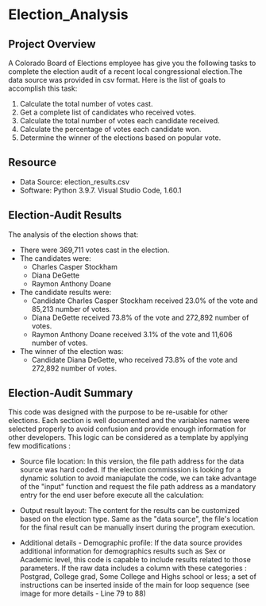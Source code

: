 # Election_Analysis

## Project Overview
A Colorado Board of Elections employee has give you the following tasks to complete the election audit of a recent local congressional election.The data source was provided in csv format. Here is the list of goals to accomplish this task: 

1. Calculate the total number of votes cast. 
2. Get a complete list of candidates who received votes. 
3. Calculate the total number of votes each candidate received. 
4. Calculate the percentage of votes each candidate won.
5. Determine the winner of the elections based on popular vote. 

## Resource
- Data Source: election_results.csv
- Software: Python 3.9.7. Visual Studio Code, 1.60.1

## Election-Audit Results
The analysis of the election shows that:
- There were 369,711 votes cast in the election.
- The candidates were:
    - Charles Casper Stockham
    - Diana DeGette
    - Raymon Anthony Doane
- The candidate results were:
    - Candidate Charles Casper Stockham received 23.0% of the vote and 85,213 number of votes.
    - Diana DeGette received 73.8% of the vote and 272,892 number of votes.
    - Raymon Anthony Doane received 3.1% of the vote and 11,606 number of votes.
- The winner of the election was:
    - Candidate Diana DeGette, who received 73.8% of the vote and 272,892 number of votes.

## Election-Audit Summary
This code was designed with the purpose to be re-usable for other elections. Each section is well documented and the variables names were selected properly to avoid confusion and provide enough information for other developers. This logic can be considered as a template by applying few modifications :

- Source file location: In this version, the file path address for the data source was hard coded. If the election commisssion is looking for a dynamic solution to avoid maniapulate the code, we can take advantage of the "input" function and request the file path address as a mandatory entry for the end user before execute all the calculation:

- Output result layout: The content for the results can be customized based on the election type. Same as the "data source", the file's location for the final result can be manually insert during the program execution. 

- Additional details - Demographic profile: If the data source provides additional information for demographics results such as Sex or Academic level, this code is capable to include results related to those parameters. If the raw data includes a column with these categories : Postgrad, College grad, Some College and Highs school or less; a set of instructions can be inserted inside of the main for loop sequence (see image for more details - Line 79 to 88)
    
